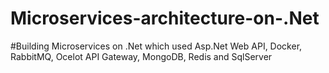 # Microservices-architecture-on-.Net

#Building Microservices on .Net which used Asp.Net Web API, Docker, RabbitMQ, Ocelot API Gateway, MongoDB, Redis and SqlServer
